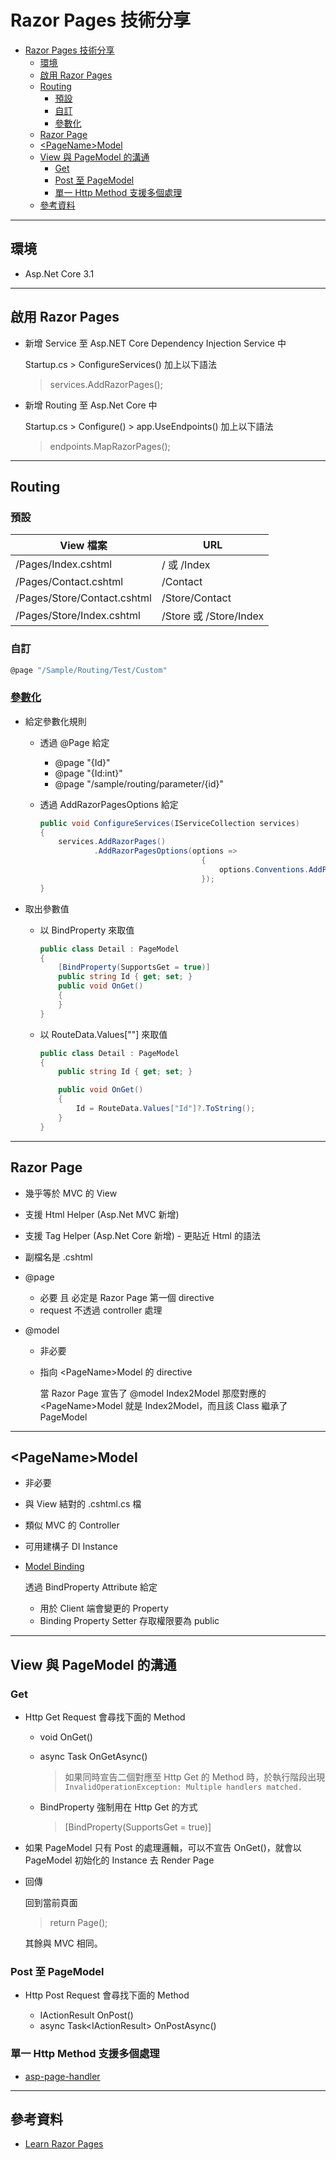# Razor Pages 技術分享

- [Razor Pages 技術分享](#razor-pages-%e6%8a%80%e8%a1%93%e5%88%86%e4%ba%ab)
  - [環境](#%e7%92%b0%e5%a2%83)
  - [啟用 Razor Pages](#%e5%95%9f%e7%94%a8-razor-pages)
  - [Routing](#routing)
    - [預設](#%e9%a0%90%e8%a8%ad)
    - [自訂](#%e8%87%aa%e8%a8%82)
    - [參數化](#%e5%8f%83%e6%95%b8%e5%8c%96)
  - [Razor Page](#razor-page)
  - [\<PageName>Model](#pagenamemodel)
  - [View 與 PageModel 的溝通](#view-%e8%88%87-pagemodel-%e7%9a%84%e6%ba%9d%e9%80%9a)
    - [Get](#get)
    - [Post 至 PageModel](#post-%e8%87%b3-pagemodel)
    - [單一 Http Method 支援多個處理](#%e5%96%ae%e4%b8%80-http-method-%e6%94%af%e6%8f%b4%e5%a4%9a%e5%80%8b%e8%99%95%e7%90%86)
  - [參考資料](#%e5%8f%83%e8%80%83%e8%b3%87%e6%96%99)

---

## 環境

- Asp.Net Core 3.1

---

## 啟用 Razor Pages

- 新增 Service 至 Asp.NET Core Dependency Injection Service 中

  Startup.cs > ConfigureServices() 加上以下語法

  > services.AddRazorPages();

- 新增 Routing 至 Asp.Net Core 中

  Startup.cs > Configure() > app.UseEndpoints() 加上以下語法

  > endpoints.MapRazorPages();

---

## Routing

### 預設

| View 檔案                   | URL                    |
| --------------------------- | ---------------------- |
| /Pages/Index.cshtml         | / 或 /Index            |
| /Pages/Contact.cshtml       | /Contact               |
| /Pages/Store/Contact.cshtml | /Store/Contact         |
| /Pages/Store/Index.cshtml   | /Store 或 /Store/Index |

### 自訂

```csharp
@page "/Sample/Routing/Test/Custom"
```

### [參數化](https://www.learnrazorpages.com/razor-pages/routing)

- 給定參數化規則

  - 透過 @Page 給定

    - @page "{Id}"
    - @page "{Id:int}"
    - @page "/sample/routing/parameter/{id}"

  - 透過 AddRazorPagesOptions 給定

    ```csharp
    public void ConfigureServices(IServiceCollection services)
    {
        services.AddRazorPages()
                .AddRazorPagesOptions(options =>
                                        {
                                            options.Conventions.AddPageRoute("/Order/Detail", "/Order/Detail/{Id}");
                                        });
    }
    ```

- 取出參數值

  - 以 BindProperty 來取值

    ```csharp
    public class Detail : PageModel
    {
        [BindProperty(SupportsGet = true)]
        public string Id { get; set; }
        public void OnGet()
        {
        }
    }
    ```

  - 以 RouteData.Values[""] 來取值

    ```csharp
    public class Detail : PageModel
    {
        public string Id { get; set; }

        public void OnGet()
        {
            Id = RouteData.Values["Id"]?.ToString();
        }
    }
    ```

---

## Razor Page

- 幾乎等於 MVC 的 View
- 支援 Html Helper (Asp.Net MVC 新增)
- 支援 Tag Helper (Asp.Net Core 新增) - 更貼近 Html 的語法
- 副檔名是 .cshtml
- @page

  - 必要 且 必定是 Razor Page 第一個 directive
  - request 不透過 controller 處理

- @model

  - 非必要
  - 指向 \<PageName>Model 的 directive

    當 Razor Page 宣告了 @model Index2Model
    那麼對應的 \<PageName>Model 就是 Index2Model，而且該 Class 繼承了 PageModel

---

## \<PageName>Model

- 非必要
- 與 View 結對的 .cshtml.cs 檔
- 類似 MVC 的 Controller
- 可用建構子 DI Instance
- [Model Binding](https://docs.microsoft.com/en-us/aspnet/core/mvc/models/model-binding)

  透過 BindProperty Attribute 給定

  - 用於 Client 端會變更的 Property
  - Binding Property Setter 存取權限要為 public

---

## View 與 PageModel 的溝通

### Get

- Http Get Request 會尋找下面的 Method

  - void OnGet()
  - async Task OnGetAsync()

    > 如果同時宣告二個對應至 Http Get 的 Method 時，於執行階段出現 `InvalidOperationException: Multiple handlers matched.`

  - BindProperty 強制用在 Http Get 的方式

    > \[BindProperty(SupportsGet = true)]

- 如果 PageModel 只有 Post 的處理邏輯，可以不宣告 OnGet()，就會以 PageModel 初始化的 Instance 去 Render Page
- 回傳

  回到當前頁面

  > return Page();

  其餘與 MVC 相同。

### Post 至 PageModel

- Http Post Request 會尋找下面的 Method

  - IActionResult OnPost()
  - async Task\<IActionResult> OnPostAsync()

### 單一 Http Method 支援多個處理

- [asp-page-handler](https://www.learnrazorpages.com/razor-pages/handler-methods)

---

## 參考資料

- [Learn Razor Pages](https://www.learnrazorpages.com/)
